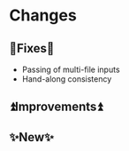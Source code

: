 # Changes

## 🔧Fixes🔧
- Passing of multi-file inputs
- Hand-along consistency

## ⏫Improvements⏫

## ✨New✨

